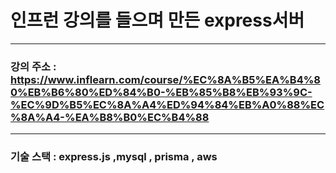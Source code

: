 # 인프런 강의를 들으며 만든 express서버

---

### 강의 주소 : https://www.inflearn.com/course/%EC%8A%B5%EA%B4%80%EB%B6%80%ED%84%B0-%EB%85%B8%EB%93%9C-%EC%9D%B5%EC%8A%A4%ED%94%84%EB%A0%88%EC%8A%A4-%EA%B8%B0%EC%B4%88

---

### 기술 스택 : express.js ,mysql , prisma , aws 
